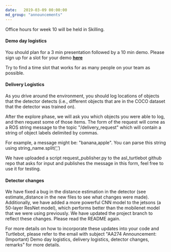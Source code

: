 ```yaml
---
date:   2019-03-09 00:00:00
md_group: "announcements"
---
```


Office hours for week 10 will be held in Skilling.

#### **Demo day logistics**
You should plan for a 3 min presentation followed by a 10 min demo. Please sign up for a slot for your demo [**here**](https://docs.google.com/spreadsheets/d/12u7L8p8qwx-4xPYzLP_0Vpln-qsofhjlY53ex-cESmI/edit?usp=sharing)

Try to find a time slot that works for as many people on your team as possible.

#### **Delivery Logistics**

As you drive around the environment, you should log locations of objects that the detector detects (i.e., different objects that are in the COCO dataset that the detector was trained on).

After the explore phase, we will ask you which objects you were able to log, and then request some of those items. The form of the request will come as a ROS string message to the topic "/delivery_request" which will contain a string of object labels delimited by commas. 

For example, a message might be: "banana,apple". You can parse this string using string_name.split(‘,’) 

We have uploaded a script request_publisher.py to the asl_turtlebot github repo that asks for input and publishes the message in this form, feel free to use it for testing.


#### **Detector changes**

We have fixed a bug in the distance estimation in the detector (see estimate_distance in the new files to see what changes were made). Additionally, we have added a more powerful CNN model to the jetsons (a 50-layer ResNet model), which performs better than the mobilenet model that we were using previously. We have updated the project branch to reflect these changes. Please read the README again.

For more details on how to incorporate these updates into your code and Turtlebot, please refer to the email with subject "AA274 Announcement: (Important) Demo day logistics, delivery logistics, detector changes, remarks" for more details.

